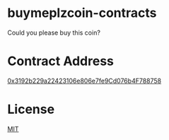 # buymeplzcoin-contracts
Could you please buy this coin?

# Contract Address
[0x3192b229a22423106e806e7fe9Cd076b4F788758](https://bscscan.com/address/0x3192b229a22423106e806e7fe9Cd076b4F788758)

# License
[MIT](LICENSE)
